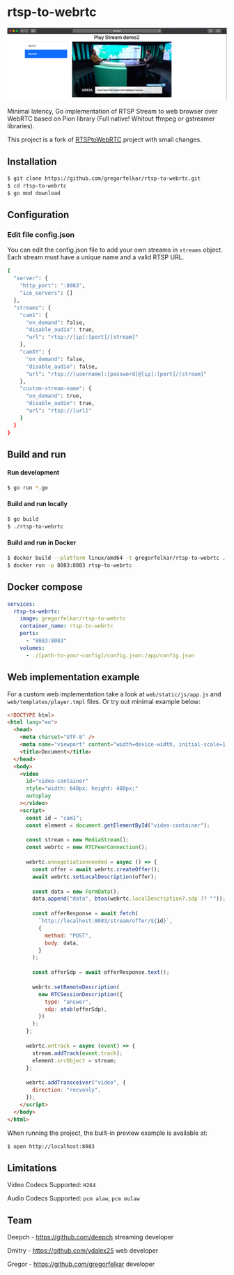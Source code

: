 # rtsp-to-webrtc

![rtsp-to-webrtc image](doc/demo.png)

Minimal latency, Go implementation of RTSP Stream to web browser over WebRTC based on Pion library (Full native! Whitout ffmpeg or gstreamer libraries).

This project is a fork of [RTSPtoWebRTC](https://github.com/deepch/RTSPtoWebRTC) project with small changes.

## Installation

```bash
$ git clone https://github.com/gregorfelkar/rtsp-to-webrtc.git
$ cd rtsp-to-webrtc
$ go mod download
```

## Configuration

### Edit file config.json

You can edit the config.json file to add your own streams in `streams` object. Each stream must have a unique name and a valid RTSP URL.

```bash
{
  "server": {
    "http_port": ":8083",
    "ice_servers": []
  },
  "streams": {
    "cam1": {
      "on_demand": false,
      "disable_audio": true,
      "url": "rtsp://[ip]:[port]/[stream]"
    },
    "camXY": {
      "on_demand": false,
      "disable_audio": false,
      "url": "rtsp://[username]:[password]@[ip]:[port]/[stream]"
    },
    "custom-stream-name": {
      "on_demand": true,
      "disable_audio": true,
      "url": "rtsp://[url]"
    }
  }
}
```

## Build and run

#### Run development

```bash
$ go run *.go
```

#### Build and run locally

```bash
$ go build
$ ./rtsp-to-webrtc
```

#### Build and run in Docker

```bash
$ docker build --platform linux/amd64 -t gregorfelkar/rtsp-to-webrtc .
$ docker run -p 8083:8083 rtsp-to-webrtc
```

## Docker compose

```yml
services:
  rtsp-to-webrtc:
    image: gregorfelkar/rtsp-to-webrtc
    container_name: rtsp-to-webrtc
    ports:
      - "8083:8083"
    volumes:
      - ./[path-to-your-config]/config.json:/app/config.json
```

## Web implementation example

For a custom web implementation take a look at `web/static/js/app.js` and `web/templates/player.tmpl` files. Or try out minimal example below:

```html
<!DOCTYPE html>
<html lang="en">
  <head>
    <meta charset="UTF-8" />
    <meta name="viewport" content="width=device-width, initial-scale=1.0" />
    <title>Document</title>
  </head>
  <body>
    <video
      id="video-container"
      style="width: 640px; height: 480px;"
      autoplay
    ></video>
    <script>
      const id = "cam1";
      const element = document.getElementById("video-container");

      const stream = new MediaStream();
      const webrtc = new RTCPeerConnection();

      webrtc.onnegotiationneeded = async () => {
        const offer = await webrtc.createOffer();
        await webrtc.setLocalDescription(offer);

        const data = new FormData();
        data.append("data", btoa(webrtc.localDescription?.sdp ?? ""));

        const offerResponse = await fetch(
          `http://localhost:8083/stream/offer/${id}`,
          {
            method: "POST",
            body: data,
          }
        );

        const offerSdp = await offerResponse.text();

        webrtc.setRemoteDescription(
          new RTCSessionDescription({
            type: "answer",
            sdp: atob(offerSdp),
          })
        );
      };

      webrtc.ontrack = async (event) => {
        stream.addTrack(event.track);
        element.srcObject = stream;
      };

      webrtc.addTransceiver("video", {
        direction: "recvonly",
      });
    </script>
  </body>
</html>
```

When running the project, the built-in preview example is available at:

```bash
$ open http://localhost:8083
```

## Limitations

Video Codecs Supported: `H264`

Audio Codecs Supported: `pcm alaw`, `pcm mulaw`

## Team

Deepch - https://github.com/deepch streaming developer

Dmitry - https://github.com/vdalex25 web developer

Gregor - https://github.com/gregorfelkar developer

